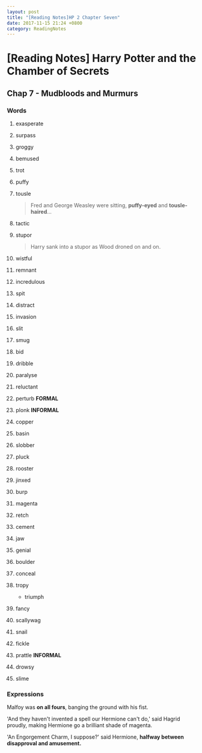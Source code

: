 ```yaml
---
layout: post
title: "[Reading Notes]HP 2 Chapter Seven"
date: 2017-11-15 21:24 +0800
category: ReadingNotes
---
```


# [Reading Notes] Harry Potter and the Chamber of Secrets

## Chap 7 - Mudbloods and Murmurs

### Words

1. exasperate
2. surpass
3. groggy
4. bemused
5. trot
6. puffy
7. tousle

    > Fred and George Weasley were sitting, **puffy-eyed** and **tousle-haired**...

8. tactic
9. stupor

    > Harry sank into a stupor as Wood droned on and on.

10. wistful
11. remnant
12. incredulous
13. spit
14. distract
15. invasion
16. slit
17. smug
18. bid
19. dribble
20. paralyse
21. reluctant
22. perturb **FORMAL**
23. plonk **INFORMAL**
24. copper
25. basin
26. slobber
27. pluck
28. rooster
29. jinxed
30. burp
31. magenta
32. retch
33. cement
34. jaw
35. genial
36. boulder
37. conceal
38. tropy
    - triumph
39. fancy
40. scallywag
41. snail
42. fickle
43. prattle **INFORMAL**
44. drowsy
45. slime

### Expressions

Malfoy was **on all fours**, banging the ground with his fist.

'And they haven't invented a spell our Hermione can't do,' said Hagrid proudly, making Hermione go a brilliant shade of magenta.

'An Engorgement Charm, I suppose?' said Hermione, **halfway between disapproval and amusement.**
